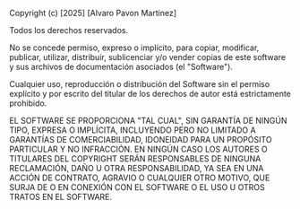 Copyright (c) [2025] [Alvaro Pavon Martinez]

Todos los derechos reservados.

No se concede permiso, expreso o implícito, para copiar, modificar, publicar, utilizar, distribuir, sublicenciar y/o vender copias de este software y sus archivos de documentación asociados (el "Software").

Cualquier uso, reproducción o distribución del Software sin el permiso explícito y por escrito del titular de los derechos de autor está estrictamente prohibido.

EL SOFTWARE SE PROPORCIONA "TAL CUAL", SIN GARANTÍA DE NINGÚN TIPO, EXPRESA O IMPLÍCITA, INCLUYENDO PERO NO LIMITADO A GARANTÍAS DE COMERCIABILIDAD, IDONEIDAD PARA UN PROPÓSITO PARTICULAR Y NO INFRACCIÓN. EN NINGÚN CASO LOS AUTORES O TITULARES DEL COPYRIGHT SERÁN RESPONSABLES DE NINGUNA RECLAMACIÓN, DAÑO U OTRA RESPONSABILIDAD, YA SEA EN UNA ACCIÓN DE CONTRATO, AGRAVIO O CUALQUIER OTRO MOTIVO, QUE SURJA DE O EN CONEXIÓN CON EL SOFTWARE O EL USO U OTROS TRATOS EN EL SOFTWARE.
